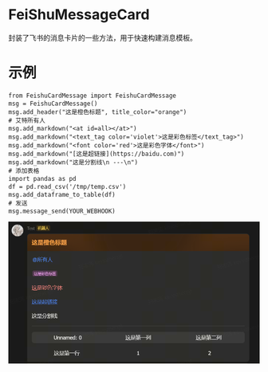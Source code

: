 # FeiShuMessageCard
封装了飞书的消息卡片的一些方法，用于快速构建消息模板。


# 示例
```shell
from FeishuCardMessage import FeishuCardMessage
msg = FeishuCardMessage()
msg.add_header("这是橙色标题", title_color="orange")
# 艾特所有人
msg.add_markdown("<at id=all></at>")
msg.add_markdown("<text_tag color='violet'>这是彩色标签</text_tag>")
msg.add_markdown("<font color='red'>这是彩色字体</font>")
msg.add_markdown("[这是超链接](https://baidu.com)")
msg.add_markdown("这是分割线\n ---\n")
# 添加表格
import pandas as pd
df = pd.read_csv('/tmp/temp.csv')
msg.add_dataframe_to_table(df)
# 发送
msg.message_send(YOUR_WEBHOOK)
```

![alt text](image-1.png)